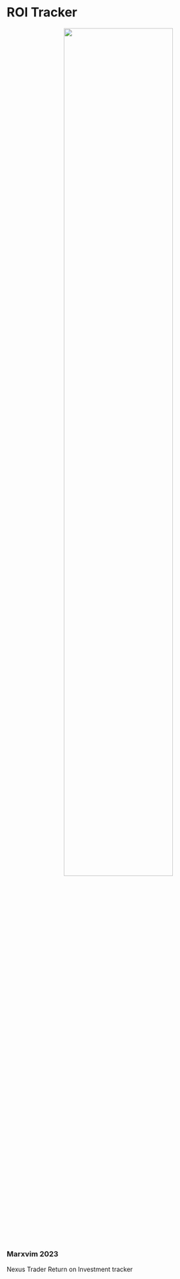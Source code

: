 # ROI Tracker
<p align="center" width="100%">
    <img width="70%" src="https://media.giphy.com/media/ZmHLGowrbwbao/giphy.gif">
</p>

### Marxvim 2023
Nexus Trader Return on Investment tracker



